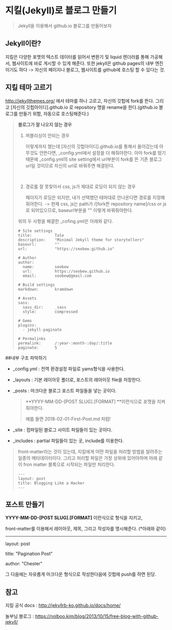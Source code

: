 # 지킬(Jekyll)로 블로그 만들기

> Jekyll을 이용해서 github.io 블로그를 만들어보자



## Jekyll이란?

지킬은 다양한 포맷의 텍스트 데이터를 읽어서 변환기 및 liquid 렌더러를 통해 가공해서, 웹사이트에 바로 게시할 수 있게 해준다.
또한 jekyll은 github pages의 내부 엔진이기도 하다 -> 자신의 페이지나 블로그, 웹사이트를 github에 호스팅 할 수 있다는 것.



## 지킬 테마 고르기

http://jekyllthemes.org/ 에서 테마를 하나 고르고, 자신의 깃헙에 fork를 뜬다. 그리고 [자신의 깃헙아이디].github.io 로 repository 명을 rename을 한다.(github.io 블로그를 만들기 위함, 자동으로 호스팅해준다.)

> **블로그가 잘 나오지 않는 경우**
>
> 1. 퍼블리싱이 안되는 경우
>
>      이렇게까지 했는데 [자신의 깃헙아이디].github.io를 통해서 들어갔는데 아무것도 안뜬다면, _config.yml에서 설정을 더 해줘야한다. 아마 fork를 떴기 때문에 _config.yml의 site setting에서 url부분이 fork를 뜬 기존 블로그 url일 것이므로 자신의 url로 바꿔주면 해결된다. 
>
>    ​
>
> 2. 경로를 잘 못찾아서 css, js가 제대로 로딩이 되지 않는 경우
>
>      페이지가 로딩은 되지만, 내가 선택했던 테마대로 안나온다면 경로를 지정해줘야한다. 
>       -> 현재 css, js는 path가 /[fork뜬 repository name]/css or js로 되어있으므로, baseurl부분을 "" 이렇게 바꿔줘야한다.
>
> 위의 두 사항을 해결한 _cofing.yml은 아래와 같다.
>
> ```
> # Site settings
> title:          Tale
> description:    "Minimal Jekyll theme for storytellers"
> baseurl:        ""
> url:            "https://seobew.github.io"
>
> # Author
> author:
>   name:         seobew
>   url:          https://seobew.github.io
>   email:        seobew@gmail.com
>
> # Build settings
> markdown:       kramdown
>
> # Assets
> sass:
>   sass_dir:     _sass
>   style:        compressed
>
> # Gems
> plugins:
>   - jekyll-paginate
>
> # Permalinks
> permalink:      /:year-:month-:day/:title
> paginate:       5
> ```





##내부 구조 파악하기

* _config.yml : 전역 환경설정 파일로 yams형식을 사용한다.

* _layouts : 기본 레이아웃 폴더로, 포스트의 레아이웃 file을 저장한다.

* _posts : 마크다운 블로그 포스트 파일들을 넣는 곳이다.

  > **YYYY-MM-DD-[POST SLUG].[FORMAT] **이런식으로 포맷을 지켜줘야한다.
  >
  > 예를 들면 2018-02-01-First-Post.md 처럼!

* _site : 컴파일된 블로그 사이트 파일들이 있는 곳이다.

* _includes : partial 파일들이 있는 곳, include를 이용한다.

> front-matter라는 것이 있는데, 지킬에게 어떤 파일을 처리할 방법을 알려주는 일종의 메타데이터이다. 그리고 처리할 파일은 가장 상위에 있어야하며 아래 같이 fron matter 블록으로 시작되는 파일만 처리한다. 
>
> ```
> ---
> layout: post
> title: Blogging Like a Hacker
> ---
> ```



## 포스트 만들기

**YYYY-MM-DD-[POST SLUG].[FORMAT]** 이런식으로 형식을 지키고,

front-matter를 이용해서 레이아웃, 제목, 그리고 작성자를 명시해준다. (*아래와 같이)

---
layout: post

title: "Pagination Post"

author: "Chester"

그 다음에는 자유롭게 마크다운 형식으로 작성한다음에 깃헙에 push를 하면 된당.



## 참고

지킬 공식 docs : http://jekyllrb-ko.github.io/docs/home/

놀부님 블로그 : https://nolboo.kim/blog/2013/10/15/free-blog-with-github-jekyll/